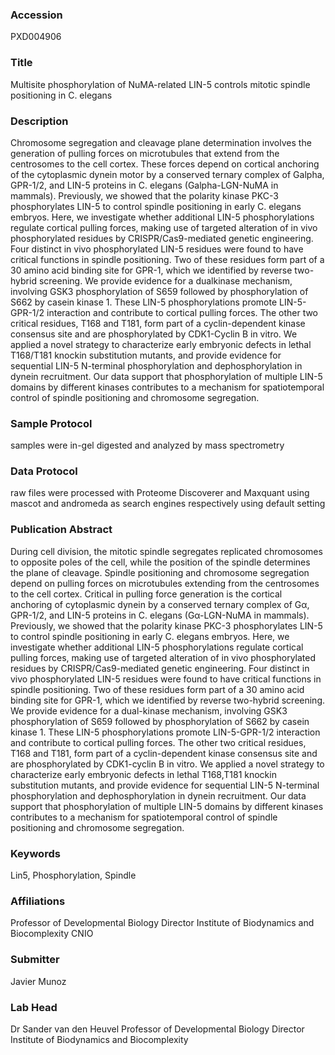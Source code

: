 ### Accession
PXD004906

### Title
Multisite phosphorylation of NuMA-related LIN-5 controls mitotic spindle positioning in C. elegans

### Description
Chromosome segregation and cleavage plane determination involves the generation of pulling forces on microtubules that extend from the centrosomes to the cell cortex. These forces depend on cortical anchoring of the cytoplasmic dynein motor by a conserved ternary complex of Galpha, GPR-1/2, and LIN-5 proteins in C. elegans (Galpha-LGN-NuMA in mammals). Previously, we showed that the polarity kinase PKC-3 phosphorylates LIN-5 to control spindle positioning in early C. elegans embryos. Here, we investigate whether additional LIN-5 phosphorylations regulate cortical pulling forces, making use of targeted alteration of in vivo phosphorylated residues by CRISPR/Cas9-mediated genetic engineering. Four distinct in vivo phosphorylated LIN-5 residues were found to have critical functions in spindle positioning. Two of these residues form part of a 30 amino acid binding site for GPR-1, which we identified by reverse two-hybrid screening. We provide evidence for a dualkinase mechanism, involving GSK3 phosphorylation of S659 followed by phosphorylation of S662 by casein kinase 1. These LIN-5 phosphorylations promote LIN-5-GPR-1/2 interaction and contribute to cortical pulling forces. The other two critical residues, T168 and T181, form part of a cyclin-dependent kinase consensus site and are phosphorylated by CDK1-Cyclin B in vitro. We applied a novel strategy to characterize early embryonic defects in lethal T168/T181 knockin substitution mutants, and provide evidence for sequential LIN-5 N-terminal phosphorylation and dephosphorylation in dynein recruitment. Our data support that phosphorylation of multiple LIN-5 domains by different kinases contributes to a mechanism for spatiotemporal control of spindle positioning and chromosome segregation.

### Sample Protocol
samples were in-gel digested and analyzed by mass spectrometry

### Data Protocol
raw files were processed with Proteome Discoverer and Maxquant using mascot and andromeda as search engines respectively using default setting

### Publication Abstract
During cell division, the mitotic spindle segregates replicated chromosomes to opposite poles of the cell, while the position of the spindle determines the plane of cleavage. Spindle positioning and chromosome segregation depend on pulling forces on microtubules extending from the centrosomes to the cell cortex. Critical in pulling force generation is the cortical anchoring of cytoplasmic dynein by a conserved ternary complex of G&#x3b1;, GPR-1/2, and LIN-5 proteins in C. elegans (G&#x3b1;-LGN-NuMA in mammals). Previously, we showed that the polarity kinase PKC-3 phosphorylates LIN-5 to control spindle positioning in early C. elegans embryos. Here, we investigate whether additional LIN-5 phosphorylations regulate cortical pulling forces, making use of targeted alteration of in vivo phosphorylated residues by CRISPR/Cas9-mediated genetic engineering. Four distinct in vivo phosphorylated LIN-5 residues were found to have critical functions in spindle positioning. Two of these residues form part of a 30 amino acid binding site for GPR-1, which we identified by reverse two-hybrid screening. We provide evidence for a dual-kinase mechanism, involving GSK3 phosphorylation of S659 followed by phosphorylation of S662 by casein kinase 1. These LIN-5 phosphorylations promote LIN-5-GPR-1/2 interaction and contribute to cortical pulling forces. The other two critical residues, T168 and T181, form part of a cyclin-dependent kinase consensus site and are phosphorylated by CDK1-cyclin B in vitro. We applied a novel strategy to characterize early embryonic defects in lethal T168,T181 knockin substitution mutants, and provide evidence for sequential LIN-5 N-terminal phosphorylation and dephosphorylation in dynein recruitment. Our data support that phosphorylation of multiple LIN-5 domains by different kinases contributes to a mechanism for spatiotemporal control of spindle positioning and chromosome segregation.

### Keywords
Lin5, Phosphorylation, Spindle

### Affiliations
Professor of Developmental Biology Director Institute of Biodynamics and Biocomplexity
CNIO

### Submitter
Javier Munoz

### Lab Head
Dr Sander van den Heuvel
Professor of Developmental Biology Director Institute of Biodynamics and Biocomplexity


